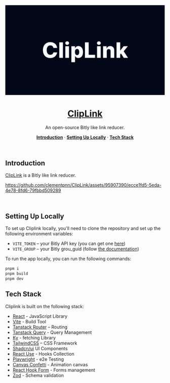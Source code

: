 <a href="">
  <img alt="Novel is a Notion-style WYSIWYG editor with AI-powered autocompletions." src="./src/assets/images/cover.png">
  <h1 align="center">ClipLink</h1>
</a>

<p align="center">
  An open-source Bitly like link reducer. 
</p>

<p align="center">
  <a href="#introduction"><strong>Introduction</strong></a> ·
  <a href="#setting-up-locally"><strong>Setting Up Locally</strong></a> ·
  <a href="#tech-stack"><strong>Tech Stack</strong></a>
</p>
<br/>

## Introduction

[ClipLink]() is a Bitly like link reducer.

https://github.com/clementpnn/ClipLink/assets/95907390/ecce1fd5-5eda-4e78-8fd6-79fbbd509289

<br />

## Setting Up Locally

To set up Cliplink locally, you'll need to clone the repository and set up the following environment variables:

- `VITE_TOKEN` – your Bitly API key (you can get one [here](https://bitly.com/a/sign_in?rd=/settings/api/))
- `VITE_GROUP` – your Bitly grou_guid (follow [the documentation](https://dev.bitly.com/docs/getting-started/introduction/))

To run the app locally, you can run the following commands:

```
pnpm i
pnpm build
pnpm dev
```

## Tech Stack

Cliplink is built on the following stack:

- [React](https://fr.react.dev/) - JavaScript Library
- [Vite](https://vitejs.dev/) - Build Tool
- [Tanstack Router](https://tanstack.com/router/v1) – Routing
- [Tanstack Query](https://tanstack.com/query/latest) - Query Management
- [Ky](https://github.com/sindresorhus/ky) - fetching Library
- [TailwindCSS](https://tailwindcss.com/) – CSS Framework
- [Shadcn/ui](https://ui.shadcn.com/) UI Components
- [React Use](https://github.com/streamich/react-use/tree/master) - Hooks Collection
- [Playwright](https://playwright.dev/) - e2e Testing
- [Canvas Confetti](https://www.kirilv.com/canvas-confetti/) - Animation canvas
- [React Hook Form](https://react-hook-form.com/) - Forms management
- [Zod](https://zod.dev/) - Schema validation
